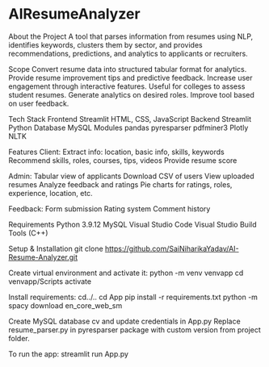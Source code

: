 # AIResumeAnalyzer
About the Project 
A tool that parses information from resumes using NLP, identifies keywords, clusters them by sector, and provides recommendations, predictions, and analytics to applicants or recruiters.

Scope 
Convert resume data into structured tabular format for analytics.
Provide resume improvement tips and predictive feedback.
Increase user engagement through interactive features.
Useful for colleges to assess student resumes.
Generate analytics on desired roles.
Improve tool based on user feedback.

Tech Stack 
Frontend
Streamlit
HTML, CSS, JavaScript
Backend
Streamlit
Python
Database
MySQL
Modules
pandas
pyresparser
pdfminer3
Plotly
NLTK

Features 
Client:
Extract info: location, basic info, skills, keywords
Recommend skills, roles, courses, tips, videos
Provide resume score

Admin:
Tabular view of applicants
Download CSV of users
View uploaded resumes
Analyze feedback and ratings
Pie charts for ratings, roles, experience, location, etc.

Feedback:
Form submission
Rating system
Comment history

Requirements 
Python 3.9.12
MySQL
Visual Studio Code
Visual Studio Build Tools (C++)

Setup & Installation 
git clone https://github.com/SaiNiharikaYadav/AI-Resume-Analyzer.git

Create virtual environment and activate it:
python -m venv venvapp
cd venvapp/Scripts
activate

Install requirements:
cd../..
cd App
pip install -r requirements.txt
python -m spacy download en_core_web_sm

Create MySQL database cv and update credentials in App.py
Replace resume_parser.py in pyresparser package with custom version from project folder.

To run the app:
streamlit run App.py
